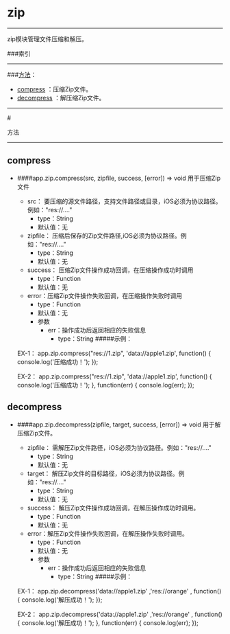 # zip
***
zip模块管理文件压缩和解压。



###索引
***
###[方法](#方法)：

*	[compress](#compress) ：压缩Zip文件。
*	[decompress](#decompress) ：解压缩Zip文件。


***
#<div id="方法">方法</div>
***

## <div id="compress">compress</div>
-	####app.zip.compress(src, zipfile, success, [error])   ⇒ void
		用于压缩Zip文件
	-	src： 要压缩的源文件路径，支持文件路径或目录，iOS必须为协议路径。例如："res://...."
		-	type：String
		-	默认值：无
	-	zipfile： 压缩后保存的Zip文件路径,iOS必须为协议路径。例如："res://...."
		-	type：String
		-	默认值：无
	-	success： 压缩Zip文件操作成功回调，在压缩操作成功时调用
		-	type：Function
		-	默认值：无
	-	error：压缩Zip文件操作失败回调，在压缩操作失败时调用
		-	type：Function
		-	默认值：无
		-	参数
			-	err：操作成功后返回相应的失败信息
				-	type：String
#####示例：
	
	EX-1：
	app.zip.compress("res://1.zip", 'data://apple1.zip', function() {
	    console.log('压缩成功！');
	});

	EX-2：
	app.zip.compress("res://1.zip", 'data://apple1.zip', function() {
	    console.log('压缩成功！');
	}, function(err) {
	    console.log(err);
	});

## <div id="decompress">decompress</div>
-	####app.zip.decompress(zipfile, target, success, [error])   ⇒ void
		用于解压缩Zip文件。
	-	zipfile： 需解压Zip文件路径，iOS必须为协议路径。例如："res://...."
		-	type：String
		-	默认值：无
	-	target： 解压Zip文件的目标路径，iOS必须为协议路径。例如："res://...."
		-	type：String
		-	默认值：无
	-	success： 解压Zip文件操作成功回调，在解压操作成功时调用。
		-	type：Function
		-	默认值：无
	-	error：解压Zip文件操作失败回调，在解压操作失败时调用。
		-	type：Function
		-	默认值：无
		-	参数
			-	err：操作成功后返回相应的失败信息
				-	type：String
#####示例：
	
	EX-1：
	app.zip.decompress('data://apple1.zip' ,'res://orange' , function() {
	    console.log('解压成功！');
	});

	EX-2：
	app.zip.decompress('data://apple1.zip' ,'res://orange' , function() {
	    console.log('解压成功！');
	}, function(err) {
	    console.log(err);
	});
